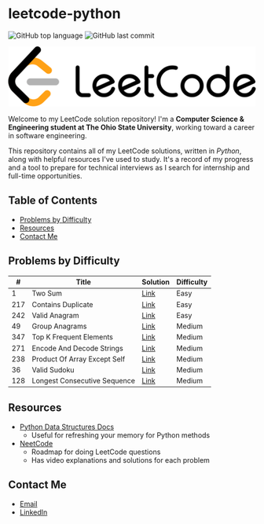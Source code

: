 # leetcode-python
![GitHub top language](https://img.shields.io/github/languages/top/brayd3nmay/leetcode-python)
![GitHub last commit](https://img.shields.io/github/last-commit/brayd3nmay/leetcode-python)

![LeetCode Logo](./assets/leetCodeLogo.png)

Welcome to my LeetCode solution repository! I'm a **Computer Science & Engineering student at The Ohio State University**, working toward a career in software engineering.

This repository contains all of my LeetCode solutions, written in _Python_, along with helpful resources I've used to study. It's a record of my progress and a tool to prepare for technical interviews as I search for internship and full-time opportunities.

## Table of Contents
- [Problems by Difficulty](#problems-by-difficulty)
- [Resources](#resources)
- [Contact Me](#contact-me)

## Problems by Difficulty
| # | Title | Solution | Difficulty |
|---|-------|----------|------------|
| 1 | Two Sum | [Link](easy/1_two_sum.py) | Easy |
| 217 | Contains Duplicate | [Link](easy/217_contains_duplicate.py) | Easy |
| 242 | Valid Anagram | [Link](easy/242_valid_anagram.py) | Easy |
| 49 | Group Anagrams | [Link](medium/49_group_anagrams.py) | Medium |
| 347 | Top K Frequent Elements | [Link](medium/347_top_k_frequent_elements.py) | Medium |
| 271 | Encode And Decode Strings | [Link](medium/271_encode_and_decode_strings.py) | Medium |
| 238 | Product Of Array Except Self | [Link](medium/238_product_of_array_except_self.py) | Medium |
| 36 | Valid Sudoku | [Link](medium/36_valid_sudoku.py) | Medium |
| 128 | Longest Consecutive Sequence | [Link](medium/128_longest_consecutive_sequence.py) | Medium |

## Resources
- [Python Data Structures Docs](https://docs.python.org/3/tutorial/datastructures.html)
    - Useful for refreshing your memory for Python methods
- [NeetCode](https://neetcode.io/roadmap)
    - Roadmap for doing LeetCode questions
    - Has video explanations and solutions for each problem

## Contact Me
- [Email](mailto:may.822@osu.edu)
- [LinkedIn](https://www.linkedin.com/in/braydenmay/)
